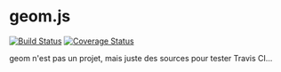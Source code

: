 geom.js
=======

[![Build Status](https://secure.travis-ci.org/gcanu/geom.js.png)](http://travis-ci.org/gcanu/geom.js) [![Coverage Status](https://coveralls.io/repos/github/gcanu/geom.js/badge.svg?branch=master)](https://coveralls.io/github/gcanu/geom.js?branch=master)

geom n'est pas un projet, mais juste des sources pour tester Travis CI...
